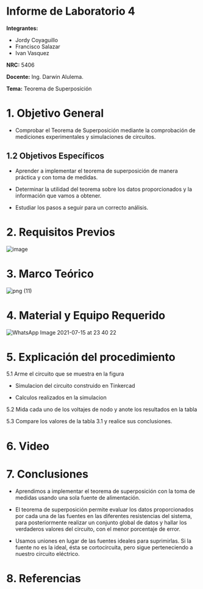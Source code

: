 # Informe de Laboratorio 4
**Integrantes:**

- Jordy Coyaguillo
- Francisco Salazar
- Ivan Vasquez

 **NRC:** 5406
 
 **Docente:** Ing. Darwin Alulema.
 
 **Tema:** Teorema de Superposición
# 1. Objetivo General
- Comprobar el Teorema de Superposición mediante la comprobación de mediciones experimentales y simulaciones de circuitos.

## 1.2 Objetivos Específicos

- Aprender a implementar el teorema de superposición de manera práctica y con  toma de medidas.

- Determinar la utilidad del teorema sobre los datos proporcionados y la información que vamos a obtener.

- Estudiar los pasos a seguir para un correcto análisis.

# 2. Requisitos Previos

![image](https://user-images.githubusercontent.com/85137954/125892710-d855667a-92e2-4584-a249-692c1ea433f8.png)



# 3. Marco Teórico

![png (11)](https://user-images.githubusercontent.com/85137954/125890671-b5413ca7-e840-41f7-a329-885583a7a186.png)

# 4. Material y Equipo Requerido

![WhatsApp Image 2021-07-15 at 23 40 22](https://user-images.githubusercontent.com/85137954/125892778-8644b3a4-35e9-4f03-89c4-70f1189af62f.jpeg)

# 5. Explicación del procedimiento

5.1 Arme el circuito que se muestra en la figura


- Simulacion del circuito construido en Tinkercad



- Calculos realizados en la simulacion


5.2 Mida cada uno de los voltajes de nodo y anote los resultados en la tabla



5.3 Compare los valores de la tabla 3.1 y realice sus conclusiones.



# 6. Video


# 7. Conclusiones

- Aprendimos a implementar el teorema de superposición con la toma de medidas usando una sola fuente de alimentación.

- El teorema de superposición permite evaluar los datos proporcionados por cada una de las fuentes en las diferentes resistencias del sistema, para posteriormente realizar un conjunto global de datos y hallar los verdaderos valores del circuito, con el menor porcentaje de error.

- Usamos uniones en lugar de las fuentes ideales para suprimirlas. Si la fuente no es la ideal, ésta se cortocircuita, pero sigue perteneciendo a nuestro circuito eléctrico.


# 8. Referencias


